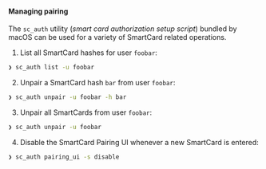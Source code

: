 #### Managing pairing

The `sc_auth` utility (_smart card authorization setup script_) bundled by macOS can be used for a variety of SmartCard related operations.

1. List all SmartCard hashes for user `foobar`:

  ```sh
  ❯ sc_auth list -u foobar
  ```

2. Unpair a SmartCard hash `bar` from user `foobar`:

  ```sh
  ❯ sc_auth unpair -u foobar -h bar
  ```

3. Unpair all SmartCards from user `foobar`:

  ```sh
  ❯ sc_auth unpair -u foobar
  ```

4. Disable the SmartCard Pairing UI whenever a new SmartCard is entered:

  ```sh
  ❯ sc_auth pairing_ui -s disable
  ```
